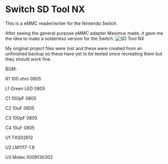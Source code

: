 # Switch SD Tool NX
This is a eMMC reader/writer for the Nintendo Switch. 

After seeing the general purpose eMMC adapter Maximus made, it gave me the idea to make a solderless version for the Switch.
![SD Tool NX](https://i.imgur.com/nQfsjcL.jpg)

My original project files were lost and these were created from an unfinished backup so these have yet to be tested since recreating them but they should work fine.

BOM:

R1 100 ohm 0805

L1 Green LED 0805

C1 100pF 0805

C2 10uF 0805

C3 100pF 0805

C4 10uF 0805

U1 TXS02612

U2 LM1117-1.8

U3 Molex 5009130302
